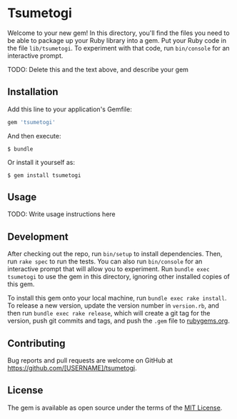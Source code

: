# Tsumetogi

Welcome to your new gem! In this directory, you'll find the files you need to be able to package up your Ruby library into a gem. Put your Ruby code in the file `lib/tsumetogi`. To experiment with that code, run `bin/console` for an interactive prompt.

TODO: Delete this and the text above, and describe your gem

## Installation

Add this line to your application's Gemfile:

```ruby
gem 'tsumetogi'
```

And then execute:

    $ bundle

Or install it yourself as:

    $ gem install tsumetogi

## Usage

TODO: Write usage instructions here

## Development

After checking out the repo, run `bin/setup` to install dependencies. Then, run `rake spec` to run the tests. You can also run `bin/console` for an interactive prompt that will allow you to experiment. Run `bundle exec tsumetogi` to use the gem in this directory, ignoring other installed copies of this gem.

To install this gem onto your local machine, run `bundle exec rake install`. To release a new version, update the version number in `version.rb`, and then run `bundle exec rake release`, which will create a git tag for the version, push git commits and tags, and push the `.gem` file to [rubygems.org](https://rubygems.org).

## Contributing

Bug reports and pull requests are welcome on GitHub at https://github.com/[USERNAME]/tsumetogi.


## License

The gem is available as open source under the terms of the [MIT License](http://opensource.org/licenses/MIT).

